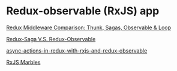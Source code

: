 # Redux-observable (RxJS) app

[Redux Middleware Comparison: Thunk, Sagas, Observable & Loop](https://sandstorm.de/de/blog/post/async-redux-middleware-comparison.html)

[Redux-Saga V.S. Redux-Observable](https://hackmd.io/@2qVnJRlJRHCk20dvVxsySA/H1xLHUQ8e?type=view)

[async-actions-in-redux-with-rxjs-and-redux-observable](https://dev.to/andrejnaumovski/async-actions-in-redux-with-rxjs-and-redux-observable-efg)

[RxJS Marbles](https://rxmarbles.com/)